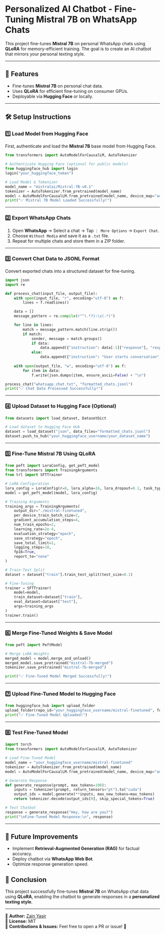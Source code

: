 # **Personalized AI Chatbot - Fine-Tuning Mistral 7B on WhatsApp Chats**

This project fine-tunes **Mistral 7B** on personal WhatsApp chats using **QLoRA** for memory-efficient training. The goal is to create an AI chatbot that mirrors your personal texting style.

---

## **📌 Features**
- Fine-tunes **Mistral 7B** on personal chat data.
- Uses **QLoRA** for efficient fine-tuning on consumer GPUs.
- Deployable via **Hugging Face** or locally.

---

## **🛠️ Setup Instructions**

### **1️⃣ Load Model from Hugging Face**
First, authenticate and load the **Mistral 7B** base model from Hugging Face.

```python
from transformers import AutoModelForCausalLM, AutoTokenizer

# Authenticate Hugging Face (optional for public models)
from huggingface_hub import login
login("your_huggingface_token")

# Load Model & Tokenizer
model_name = "mistralai/Mistral-7B-v0.1"
tokenizer = AutoTokenizer.from_pretrained(model_name)
model = AutoModelForCausalLM.from_pretrained(model_name, device_map="auto")
print("✅ Mistral 7B Model Loaded Successfully!")
```

---

### **2️⃣ Export WhatsApp Chats**
1. Open **WhatsApp** → Select a chat → Tap `⋮ More Options` → `Export Chat`.
2. Choose `Without Media` and save it as a `.txt` file.
3. Repeat for multiple chats and store them in a ZIP folder.

---

### **3️⃣ Convert Chat Data to JSONL Format**

Convert exported chats into a structured dataset for fine-tuning.

```python
import json
import re

def process_chat(input_file, output_file):
    with open(input_file, "r", encoding="utf-8") as f:
        lines = f.readlines()

    data = []
    message_pattern = re.compile(r"^(.*?):\s(.*)")

    for line in lines:
        match = message_pattern.match(line.strip())
        if match:
            sender, message = match.groups()
            if data:
                data.append({"instruction": data[-1]["response"], "response": message})
            else:
                data.append({"instruction": "User starts conversation", "response": message})
    
    with open(output_file, "w", encoding="utf-8") as f:
        for item in data:
            f.write(json.dumps(item, ensure_ascii=False) + "\n")

process_chat("whatsapp_chat.txt", "formatted_chats.jsonl")
print("✅ Chat Data Processed Successfully!")
```

---

### **4️⃣ Upload Dataset to Hugging Face (Optional)**

```python
from datasets import load_dataset, DatasetDict

# Load dataset to Hugging Face Hub
dataset = load_dataset("json", data_files="formatted_chats.jsonl")
dataset.push_to_hub("your_huggingface_username/your_dataset_name")
```

---

### **5️⃣ Fine-Tune Mistral 7B Using QLoRA**

```python
from peft import LoraConfig, get_peft_model
from transformers import TrainingArguments
from trl import SFTTrainer

# LoRA Configuration
lora_config = LoraConfig(r=8, lora_alpha=16, lora_dropout=0.1, task_type="CAUSAL_LM")
model = get_peft_model(model, lora_config)

# Training Arguments
training_args = TrainingArguments(
    output_dir="./mistral-finetuned",
    per_device_train_batch_size=2,
    gradient_accumulation_steps=4,
    num_train_epochs=2,
    learning_rate=2e-4,
    evaluation_strategy="epoch",
    save_strategy="epoch",
    save_total_limit=2,
    logging_steps=10,
    fp16=True,
    report_to="none"
)

# Train-Test Split
dataset = dataset["train"].train_test_split(test_size=0.1)

# Fine-Tuning
trainer = SFTTrainer(
    model=model,
    train_dataset=dataset["train"],
    eval_dataset=dataset["test"],
    args=training_args
)
trainer.train()
```

---

### **6️⃣ Merge Fine-Tuned Weights & Save Model**

```python
from peft import PeftModel

# Merge LoRA Weights
merged_model = model.merge_and_unload()
merged_model.save_pretrained("mistral-7b-merged")
tokenizer.save_pretrained("mistral-7b-merged")

print("✅ Fine-Tuned Model Merged Successfully!")
```

---

### **7️⃣ Upload Fine-Tuned Model to Hugging Face**

```python
from huggingface_hub import upload_folder
upload_folder(repo_id="your_huggingface_username/mistral-finetuned", folder_path="mistral-7b-merged")
print("✅ Fine-Tuned Model Uploaded!")
```

---

### **8️⃣ Test Fine-Tuned Model**

```python
import torch
from transformers import AutoModelForCausalLM, AutoTokenizer

# Load Fine-Tuned Model
model_name = "your_huggingface_username/mistral-finetuned"
tokenizer = AutoTokenizer.from_pretrained(model_name)
model = AutoModelForCausalLM.from_pretrained(model_name, device_map="auto")

# Generate Response
def generate_response(prompt, max_tokens=100):
    inputs = tokenizer(prompt, return_tensors="pt").to("cuda")
    output_ids = model.generate(**inputs, max_new_tokens=max_tokens)
    return tokenizer.decode(output_ids[0], skip_special_tokens=True)

# Test Chatbot
response = generate_response("Hey, how are you?")
print("\nFine-Tuned Model Response:\n", response)
```

---

## **🚀 Future Improvements**
- Implement **Retrieval-Augmented Generation (RAG)** for factual accuracy.
- Deploy chatbot via **WhatsApp Web Bot**.
- Optimize response generation speed.

## **📌 Conclusion**
This project successfully fine-tunes **Mistral 7B** on WhatsApp chat data using **QLoRA**, enabling the chatbot to generate responses in a **personalized texting style**.

---

🔹 **Author:** [Zain Yasir](https://github.com/ZainYasir)  
🔹 **License:** MIT  
🔹 **Contributions & Issues:** Feel free to open a PR or issue! 🚀


